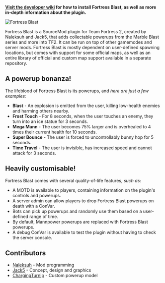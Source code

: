 **[Visit the developer wiki](https://github.com/Fortress-Blast/Fortress-Blast/wiki) for how to install Fortress Blast, as well as more in-depth information about the plugin.**

![Fortress Blast](https://fortress-blast.github.io/images/logo.png)

Fortress Blast is a SourceMod plugin for Team Fortress 2, created by Naleksuh and Jack5, that adds collectable powerups from the Marble Blast series and more into TF2. It can be run on top of other gamemodes and server mods. Fortress Blast is mostly dependent on user-defined spawning locations, but comes with support for some official maps, as well as an entire library of official and custom map support available in a separate repository.

A powerup bonanza!
------------------

The lifeblood of Fortress Blast is its powerups, and *here are just a few examples:*

- **Blast** - An explosion is emitted from the user, killing low-health enemies and harming others nearby.
- **Frost Touch** - For 8 seconds, when the user touches an enemy, they turn into an ice statue for 3 seconds.
- **Mega Mann** - The user becomes 75% larger and is overhealed to 4 times their current health for 10 seconds.
- **Super Bounce** - The user is forced to uncontrollably bunny hop for 5 seconds.
- **Time Travel** - The user is invisible, has increased speed and cannot attack for 3 seconds.

Heavily customisable!
---------------------

Fortress Blast comes with several quality-of-life features, *such as:*

- A MOTD is available to players, containing information on the plugin's controls and powerups.
- A server admin can allow players to drop Fortress Blast powerups on death with a ConVar.
- Bots can pick up powerups and randomly use them based on a user-defined range of time.
- By default, Mannpower powerups are replaced with Fortress Blast powerups.
- A debug ConVar is available to test the plugin without having to check the server console.

Contributors
------------

- [Naleksuh](https://www.youtube.com/Naleksuh) - Mod programming
- [Jack5](https://www.youtube.com/user/jack5vlogging) - Concept, design and graphics
- [ChargingTurnip](https://tf2maps.net/members/true-lemon.31187) - Custom powerup model
